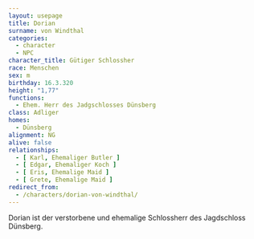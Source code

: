 ```yaml
---
layout: usepage
title: Dorian
surname: von Windthal
categories:
  - character
  - NPC
character_title: Gütiger Schlossher
race: Menschen
sex: m
birthday: 16.3.320
height: "1,77"
functions:
  - Ehem. Herr des Jadgschlosses Dünsberg
class: Adliger
homes:
  - Dünsberg
alignment: NG
alive: false
relationships:
  - [ Karl, Ehemaliger Butler ]
  - [ Edgar, Ehemaliger Koch ]
  - [ Eris, Ehemalige Maid ]
  - [ Grete, Ehemalige Maid ]
redirect_from:
  - /characters/dorian-von-windthal/
---
```


Dorian ist der verstorbene und ehemalige Schlossherr des Jagdschloss Dünsberg.